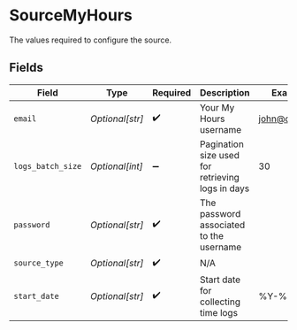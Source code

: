 # SourceMyHours

The values required to configure the source.


## Fields

| Field                                            | Type                                             | Required                                         | Description                                      | Example                                          |
| ------------------------------------------------ | ------------------------------------------------ | ------------------------------------------------ | ------------------------------------------------ | ------------------------------------------------ |
| `email`                                          | *Optional[str]*                                  | :heavy_check_mark:                               | Your My Hours username                           | john@doe.com                                     |
| `logs_batch_size`                                | *Optional[int]*                                  | :heavy_minus_sign:                               | Pagination size used for retrieving logs in days | 30                                               |
| `password`                                       | *Optional[str]*                                  | :heavy_check_mark:                               | The password associated to the username          |                                                  |
| `source_type`                                    | *Optional[str]*                                  | :heavy_check_mark:                               | N/A                                              |                                                  |
| `start_date`                                     | *Optional[str]*                                  | :heavy_check_mark:                               | Start date for collecting time logs              | %Y-%m-%d                                         |